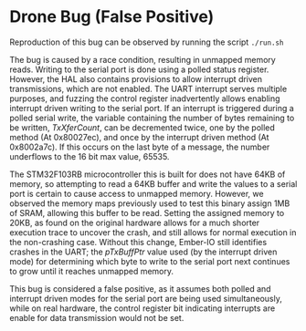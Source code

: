 # Drone Bug (False Positive)

Reproduction of this bug can be observed by running the script ``./run.sh``


The bug is caused by a race condition, resulting in unmapped memory reads. Writing to the serial port is done using a polled status register. However, the HAL also contains provisions to allow interrupt driven transmissions, which are not enabled. The UART interrupt serves multiple purposes, and fuzzing the control register inadvertently allows enabling interrupt driven writing to the serial port. If an interrupt is triggered during a polled serial write, the variable containing the number of bytes remaining to be written, *TxXferCount*, can be decremented twice, one by the polled method (At 0x80027ec), and once by the interrupt driven method (At 0x8002a7c). If this occurs on the last byte of a message, the number underflows to the 16 bit max value, 65535.

The STM32F103RB microcontroller this is built for does not have 64KB of memory, so attempting to read a 64KB buffer and write the values to a serial port is certain to cause access to unmapped memory. However, we observed the memory maps previously used to test this binary assign 1MB of SRAM, allowing this buffer to be read. Setting the assigned memory to 20KB, as found on the original hardware allows for a much shorter execution trace to uncover the crash, and still allows for normal execution in the non-crashing case. Without this change, Ember-IO still identifies crashes in the UART; the *pTxBuffPtr* value used (by the interrupt driven mode) for determining which byte to write to the serial port next continues to grow until it reaches unmapped memory.


This bug is considered a false positive, as it assumes both polled and interrupt driven modes for the serial port are being used simultaneously, while on real hardware, the control register bit indicating interrupts are enable for data transmission would not be set.
